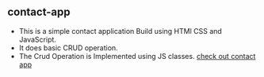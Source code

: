 ## contact-app 
- This is a simple contact application Build using HTMl CSS and JavaScript.
- It does basic CRUD operation.
- The Crud Operation is Implemented using JS classes.
[check out contact app](https://sensational-ganache-6e32fc.netlify.app/)
